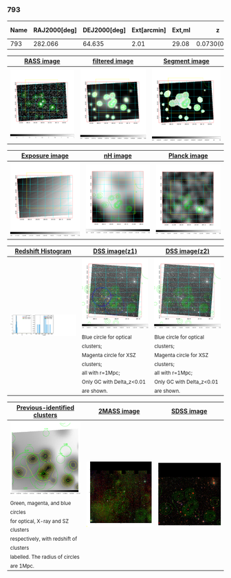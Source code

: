 <div STYLE="page-break-after: always;"></div>

### 793

|Name|RAJ2000[deg]|DEJ2000[deg] |Ext[arcmin]| Ext,ml | z | z_src| C|GC(XSZ,Delta_z<0.01)| GC(OPT,Delta_z<0.01)|GC| R_sig[arcmin] | R500[arcmin] | R500[Mpc]| CRsig[c/s] | CR500[c/s] |L500[1E44 erg/s]|F500[1E-12 erg/s/cm^2]| M500[1E14 Msun]|Tx[keV]|Cnt_sig|Beta|Rc[arcmin]|Comment|Alias|
|---|---|---|---|---|---|------|---|--------|---------|----------|---|---|---|---|---|---|---|---|---|---|---|---|---|---|
|793| 282.066| 64.635| 2.01| 29.08| 0.0730(0.006)| z1,| G| -| -| W| 49.510| 9.781| 0.815| 0.248(0.025)| 0.219(0.022)| 0.503(0.130)| 3.863(1.002)| 1.65(0.22)| 2.98(0.25)| 1611.1| 0.500(-0.000+0.001)| 5.528(-0.048+0.410)| -| t062|

|[RASS image](../image/793/793_img.pdf)|[filtered image](../image/793/793_fil.pdf)|[Segment image](../image/793/793_seg.pdf)|
|-------------------|--------------------|-------------------|
| <img src="../image/793/793_img.png" width="300">  | <img src="../image/793/793_fil.png" width="300">   | <img src="../image/793/793_seg.png" width="300">  |

|[Exposure image](../image/793/793_mex.pdf)| [nH image](../image/793/793_nh.pdf)| [Planck image](../image/793/793_p.pdf)|
|-------------------|--------------------|-------------------|
|<img src="../image/793/793_mex.png" width="300">   | <img src="../image/793/793_nh.png" width="300">    | <img src="../image/793/793_p.png" width="300"> |

|[Redshift Histogram](../image/793/793_zg.pdf) | [DSS image(z1)](../image/793/793_dss_z1.pdf)      |  [DSS image(z2)](../image/793/793_dss_z2.pdf)    |
|-------------------|--------------------|-------------------|
|<img src="../image/793/793_zg.png" width="300"> |<img src="../image/793/793_dss_z1.png" width="300"> <sub><br>Blue circle for optical clusters; <br>Magenta circle for XSZ clusters; <br>all with r=1Mpc; <br>Only GC with Delta_z<0.01 are shown. </sub>| <img src="../image/793/793_dss_z2.png" width="300"><sub><br>Blue circle for optical clusters; <br>Magenta circle for XSZ clusters; <br>all with r=1Mpc; <br>Only GC with Delta_z<0.01 are shown. </sub> |

|[Previous-identified clusters](../image/793/793_gc.pdf) | [2MASS image](../image/793/793_2mass.pdf)      |[SDSS image](../image/793/793_sdss.pdf)   |
|-------------------|-------------------|-------------------|
|<img src=../image/793/793_gc.png width="300"> <br><sub>Green, magenta, and blue circles <br>for optical, X-ray and SZ clusters <br>respectively, with redshift of clusters <br>labelled. The radius of circles <br>are 1Mpc.</sub>|<img src="../image/793/793_2mass.png" width="300">  | <img src="../image/793/793_sdss.png" width="300">  |




